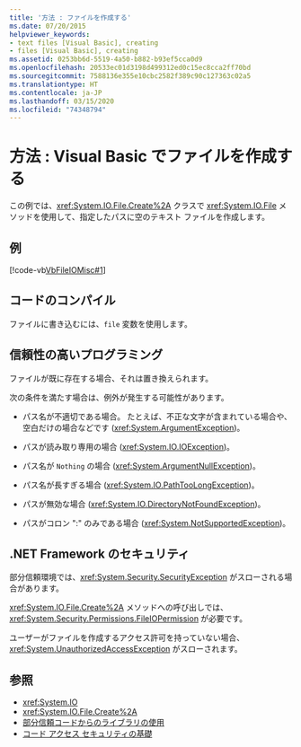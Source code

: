 ```yaml
---
title: '方法 : ファイルを作成する'
ms.date: 07/20/2015
helpviewer_keywords:
- text files [Visual Basic], creating
- files [Visual Basic], creating
ms.assetid: 0253bb6d-5519-4a50-b882-b93ef5cca0d9
ms.openlocfilehash: 20533ec01d3198d499312ed0c15ec8cca2ff70bd
ms.sourcegitcommit: 7588136e355e10cbc2582f389c90c127363c02a5
ms.translationtype: HT
ms.contentlocale: ja-JP
ms.lasthandoff: 03/15/2020
ms.locfileid: "74348794"
---
```

# <a name="how-to-create-a-file-in-visual-basic"></a>方法 : Visual Basic でファイルを作成する

この例では、<xref:System.IO.File.Create%2A> クラスで <xref:System.IO.File> メソッドを使用して、指定したパスに空のテキスト ファイルを作成します。  
  
## <a name="example"></a>例  

 [!code-vb[VbFileIOMisc#1](~/samples/snippets/visualbasic/VS_Snippets_VBCSharp/VbFileIOMisc/VB/class2.vb#1)]  
  
## <a name="compiling-the-code"></a>コードのコンパイル  

 ファイルに書き込むには、`file` 変数を使用します。  
  
## <a name="robust-programming"></a>信頼性の高いプログラミング  

 ファイルが既に存在する場合、それは置き換えられます。  
  
 次の条件を満たす場合は、例外が発生する可能性があります。  
  
- パス名が不適切である場合。 たとえば、不正な文字が含まれている場合や、空白だけの場合などです (<xref:System.ArgumentException>)。  
  
- パスが読み取り専用の場合 (<xref:System.IO.IOException>)。  
  
- パス名が `Nothing` の場合 (<xref:System.ArgumentNullException>)。  
  
- パス名が長すぎる場合 (<xref:System.IO.PathTooLongException>)。  
  
- パスが無効な場合 (<xref:System.IO.DirectoryNotFoundException>)。  
  
- パスがコロン ":" のみである場合 (<xref:System.NotSupportedException>)。  
  
## <a name="net-framework-security"></a>.NET Framework のセキュリティ  

 部分信頼環境では、<xref:System.Security.SecurityException> がスローされる場合があります。  
  
 <xref:System.IO.File.Create%2A> メソッドへの呼び出しでは、<xref:System.Security.Permissions.FileIOPermission> が必要です。  
  
 ユーザーがファイルを作成するアクセス許可を持っていない場合、<xref:System.UnauthorizedAccessException> がスローされます。  
  
## <a name="see-also"></a>参照

- <xref:System.IO>
- <xref:System.IO.File.Create%2A>
- [部分信頼コードからのライブラリの使用](../../../../framework/misc/using-libraries-from-partially-trusted-code.md)
- [コード アクセス セキュリティの基礎](../../../../framework/misc/code-access-security-basics.md)

